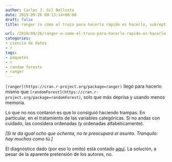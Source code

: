 ```yaml
---
author: Carlos J. Gil Bellosta
date: 2019-09-26 09:13:14+00:00
draft: false
title: ranger (o cómo el truco para hacerlo rápido es hacerlo, subrepticiamente, mal)

url: /2019/09/26/ranger-o-como-el-truco-para-hacerlo-rapido-es-hacerlo-subrepticiamente-mal/
categories:
- ciencia de datos
- r
tags:
- paquetes
- r
- random forests
- ranger
---
```





`[ranger](https://cran.r-project.org/package=ranger)` llegó para hacerlo mismo que `[randomForest](https://cran.r-project.org/package=randomForest)`, solo que más deprisa y usando menos memoria.







Lo que no nos contaron es que lo consiguió haciendo trampas. En particular, en el tratamiento de las variables categóricas. Si  no andas con cuidado, las considera ordenadas (y ordenadas alfabéticamente).







_[Si te da igual ocho que ochenta, no te preocupará el asunto. Tranquilo: hay muchos como tú.]_







El diagnóstico dado (por eso lo omito) está contado [aquí](http://www.win-vector.com/blog/2016/05/on-ranger-respect-unordered-factors/). La solución, a pesar de la aparente pretensión de los autores, no.



